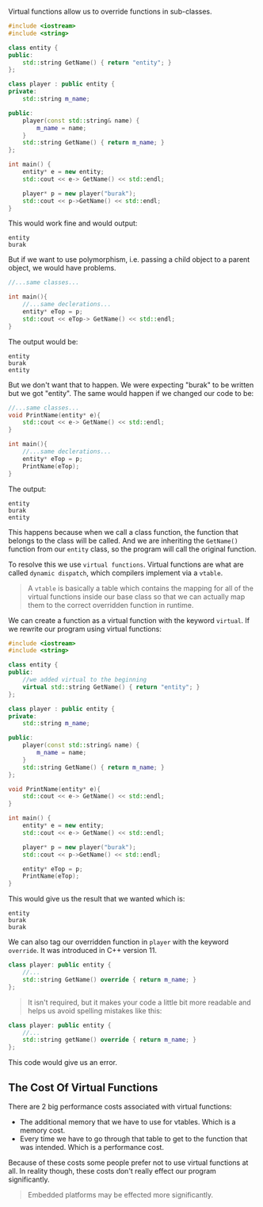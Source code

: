 Virtual functions allow us to override functions in sub-classes.

```cpp
#include <iostream>
#include <string>

class entity {
public:
	std::string GetName() { return "entity"; }
};

class player : public entity {
private:
	std::string m_name;

public:
	player(const std::string& name) {
		m_name = name;
	}
	std::string GetName() { return m_name; }
};

int main() {
	entity* e = new entity;
	std::cout << e-> GetName() << std::endl;

	player* p = new player("burak");
	std::cout << p->GetName() << std::endl;
}
```

This would work fine and would output:

```
entity
burak
```

But if we want to use polymorphism, i.e. passing a child object to a parent object, we would have problems.

```cpp
//...same classes...

int main(){
	//...same declerations...
	entity* eTop = p;
	std::cout << eTop-> GetName() << std::endl;
}
```

The output would be:

```
entity
burak
entity
```

But we don't want that to happen. We were expecting "burak" to be written but we got "entity". The same would happen if we changed our code to be:

```cpp
//...same classes...
void PrintName(entity* e){
	std::cout << e-> GetName() << std::endl;
}

int main(){
	//...same declerations...
	entity* eTop = p;
	PrintName(eTop);
}
```

The output:

```
entity
burak
entity
```

This happens because when we call a class function, the function that belongs to the class will be called. And we are inheriting the `GetName()` function from our `entity` class, so the program will call the original function. 

To resolve this we use `virtual functions`. Virtual functions are what are called `dynamic dispatch`, which compilers implement via a `vtable`.

>A `vtable` is basically a table which contains the mapping for all of the virtual functions inside our base class so that we can actually map them to the correct overridden function in runtime.

We can create a function as a virtual function with the keyword `virtual`. If we rewrite our program using virtual functions:

```cpp
#include <iostream>
#include <string>

class entity {
public:
	//we added virtual to the beginning
	virtual std::string GetName() { return "entity"; }
};

class player : public entity {
private:
	std::string m_name;

public:
	player(const std::string& name) {
		m_name = name;
	}
	std::string GetName() { return m_name; }
};

void PrintName(entity* e){
	std::cout << e-> GetName() << std::endl;
}

int main() {
	entity* e = new entity;
	std::cout << e-> GetName() << std::endl;

	player* p = new player("burak");
	std::cout << p->GetName() << std::endl;

	entity* eTop = p;
	PrintName(eTop);
}
```

This would give us the result that we wanted which is:

```
entity
burak
burak
```


We can also tag our overridden function in `player` with the keyword `override`. It was introduced in C++ version 11.

```cpp
class player: public entity {
	//...
	std::string GetName() override { return m_name; }
};
```
> It isn't required, but it makes your code a little bit more readable and helps us avoid spelling mistakes like this:

```cpp
class player: public entity {
	//...
	std::string getName() override { return m_name; }
};
```

This code would give us an error.


## The Cost Of Virtual Functions

There are 2 big performance costs associated with virtual functions:
- The additional memory that we have to use for vtables. Which is a memory cost.
- Every time we have to go through that table to get to the function that was intended. Which is a performance cost.

Because of these costs some people prefer not to use virtual functions at all. In reality though, these costs don't really effect our program significantly.

> Embedded platforms may be effected more significantly.